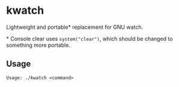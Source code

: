 # kwatch
Lightweight and portable* replacement for GNU watch.

\* Console clear uses `system("clear")`, which should be changed to something more portable.

## Usage
`Usage: ./kwatch <command>`

